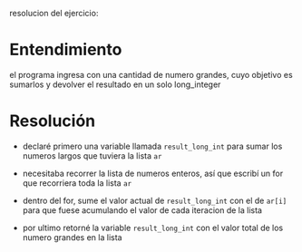 resolucion del ejercicio:

# Entendimiento

el programa ingresa con una cantidad de numero grandes, cuyo objetivo es sumarlos y devolver el resultado en un solo long_integer

# Resolución

- declaré primero una variable llamada `result_long_int` para sumar los numeros largos que tuviera la lista `ar`

- necesitaba recorrer la lista de numeros enteros, así que escribí un for que recorriera toda la lista `ar`

- dentro del for, sume el valor actual de `result_long_int` con el de `ar[i]` para que fuese acumulando el valor de cada iteracion de la lista

- por ultimo retorné la variable `result_long_int` con el valor total de los numero grandes en la lista
